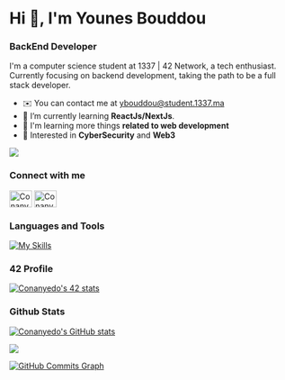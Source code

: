<h1>Hi 👋, I'm Younes Bouddou</h1>

<h3>BackEnd Developer</h3>

I'm a computer science student at 1337 | 42 Network, a tech enthusiast. Currently focusing on backend development, taking the path to be a full stack developer.

- ✉️  You can contact me at [ybouddou@student.1337.ma](mailto:ybouddou@student.1337.ma)
- 🔭  I’m currently learning **ReactJs/NextJs**.
- 🧠  I'm learning more things **related to web development**
- 🧐  Interested in **CyberSecurity** and **Web3**

<a href="https://www.github.com/Conanyedo" target="_blank" rel="noreferrer"><img src="https://img.shields.io/github/followers/Conanyedo?logo=github&style=for-the-badge&color=0891b2&labelColor=1c1917" /></a>

### Connect with me

<p align="left">
<a href="https://twitter.com/Conanyedo" target="blank"><img align="center" src="https://raw.githubusercontent.com/rahuldkjain/github-profile-readme-generator/master/src/images/icons/Social/twitter.svg" alt="Conanyedo" height="30" width="40" /></a>
<a href="https://linkedin.com/in/younesbouddou" target="blank"><img align="center" src="https://raw.githubusercontent.com/rahuldkjain/github-profile-readme-generator/master/src/images/icons/Social/linked-in-alt.svg" alt="Conanyedo" height="30" width="40" /></a>
</p>

### Languages and Tools

<p align="left">

[![My Skills](https://skillicons.dev/icons?i=c,cpp,js,ts,html,css,nodejs,express,nestjs,postgres,prisma,redis,docker,git,bash,linux)](https://skillicons.dev)

<!--
<img src="https://user-images.githubusercontent.com/25181517/192106070-46255bcf-65e6-4c6b-a296-bf8d0d8fb2a7.png" width="36" height="36" alt="C" />
<img src="https://user-images.githubusercontent.com/25181517/192106073-90fffafe-3562-4ff9-a37e-c77a2da0ff58.png" width="36" height="36" alt="C++" />

<img src="https://raw.githubusercontent.com/danielcranney/readme-generator/main/public/icons/skills/javascript-colored.svg" width="36" height="36" alt="Javascript" />
<img src="https://raw.githubusercontent.com/danielcranney/readme-generator/main/public/icons/skills/typescript-colored.svg" width="36" height="36" alt="Typescript" />
<img src="https://raw.githubusercontent.com/danielcranney/readme-generator/main/public/icons/skills/html5-colored.svg" width="36" height="36" alt="HTML5" />
<img src="https://raw.githubusercontent.com/danielcranney/readme-generator/main/public/icons/skills/css3-colored.svg" width="36" height="36" alt="CSS3" />

<img src="https://raw.githubusercontent.com/danielcranney/readme-generator/main/public/icons/skills/nodejs-colored.svg" width="36" height="36" alt="NodeJS" />
<img src="https://raw.githubusercontent.com/danielcranney/readme-generator/main/public/icons/skills/express-colored-dark.svg" width="36" height="36" alt="ExpressJS" />
<img src="https://github.com/get-icon/geticon/blob/master/icons/nestjs.svg" width="36" height="36" alt="NestJS" />
<img src="https://raw.githubusercontent.com/danielcranney/readme-generator/main/public/icons/skills/postgresql-colored.svg" width="36" height="36" alt="PostgreSQL" />
<img src="https://cdn.worldvectorlogo.com/logos/docker.svg" title="Docker" alt="Docker Logo" width="36" height="36" />

<a href="https://reactjs.org/" target="_blank" rel="noreferrer"><img src="https://raw.githubusercontent.com/danielcranney/readme-generator/main/public/icons/skills/react-colored.svg" width="36" height="36" alt="React" /></a>
<a href="https://nextjs.org/docs" target="_blank" rel="noreferrer"><img src="https://raw.githubusercontent.com/danielcranney/readme-generator/main/public/icons/skills/nextjs-colored.svg" width="36" height="36" alt="NextJs" /></a>
<a href="https://www.mongodb.com/" target="_blank" rel="noreferrer"><img src="https://raw.githubusercontent.com/danielcranney/readme-generator/main/public/icons/skills/mongodb-colored.svg" width="36" height="36" alt="MongoDB" /></a>
<a href="https://www.heroku.com/" target="_blank" rel="noreferrer"><img src="https://raw.githubusercontent.com/danielcranney/readme-generator/main/public/icons/skills/heroku-colored.svg" width="36" height="36" alt="Heroku" /></a>
<a href="https://www.figma.com/" target="_blank" rel="noreferrer"><img src="https://raw.githubusercontent.com/danielcranney/readme-generator/main/public/icons/skills/figma-colored.svg" width="36" height="36" alt="Figma" /></a>
-->
</p>

### 42 Profile

<!--
[![42 Profile Card](https://1337-readme-xi.vercel.app/api/profile?cursus=42cursus&dark=true&email=hide&login=ybouddou)](https://github.com/mohouyizme/1337-readme)
-->
[![Conanyedo's 42 stats](https://badge.mediaplus.ma/darkblue/ybouddou)](https://github.com/oakoudad/badge42)


### Github Stats

<a href="http://www.github.com/Conanyedo"><img src="https://github-readme-stats.vercel.app/api?username=Conanyedo&show_icons=true&hide=&count_private=true&title_color=0891b2&text_color=ffffff&icon_color=0891b2&bg_color=1c1917&hide_border=true&show_icons=true" alt="Conanyedo's GitHub stats" /></a>

<a href="http://www.github.com/Conanyedo"><img src="https://github-readme-streak-stats.herokuapp.com/?user=Conanyedo&stroke=ffffff&background=1c1917&ring=0891b2&fire=0891b2&currStreakNum=ffffff&currStreakLabel=0891b2&sideNums=ffffff&sideLabels=ffffff&dates=ffffff&hide_border=true" /></a>

<a href="http://www.github.com/Conanyedo"><img src="https://activity-graph.herokuapp.com/graph?username=Conanyedo&bg_color=1c1917&color=ffffff&line=0891b2&point=ffffff&area_color=1c1917&area=true&hide_border=true&custom_title=GitHub%20Commits%20Graph" alt="GitHub Commits Graph" /></a>
